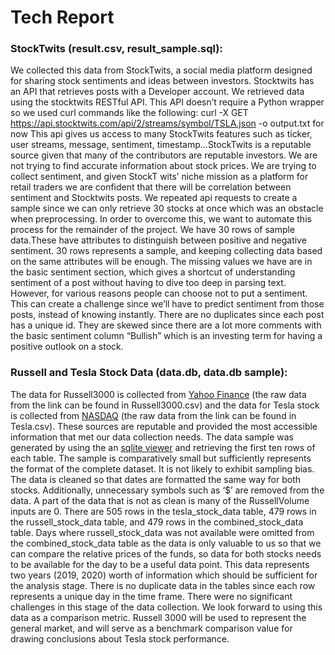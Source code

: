 # Tech Report

### StockTwits (result.csv, result_sample.sql):
We collected this data from StockTwits, a social media platform designed for sharing stock sentiments and ideas between investors. Stocktwits has an API that retrieves posts with a Developer account. We retrieved data using the stocktwits RESTful API. This API doesn’t require a Python wrapper so we used curl commands like the following: curl -X GET https://api.stocktwits.com/api/2/streams/symbol/TSLA.json -o output.txt for now This api gives us access to many StockTwits features such as ticker, user streams, message, sentiment, timestamp...StockTwits is a reputable source given that many of the contributors are reputable investors. We are not trying to find accurate information about stock prices. We are trying to collect sentiment, and given StockT	wits’ niche mission as a platform for retail traders we are confident that there will be correlation between sentiment and Stocktwits posts. We repeated api requests to create a sample since we can only retrieve 30 stocks at once which was an obstacle when preprocessing. In order to overcome this, we want to automate this process for the remainder of the project. We have 30 rows of sample data.These have attributes to distinguish between positive and negative sentiment. 30 rows represents a sample, and keeping collecting data based on the same attributes will be enough. The missing values we have are in the basic sentiment section, which gives a shortcut of understanding sentiment of a post without having to dive too deep in parsing text. However, for various reasons people can choose not to put a sentiment. This can create a challenge since we’ll have to predict sentiment from those posts, instead of knowing instantly. There are no duplicates since each post has a unique id. They are skewed since there are a lot more comments with the basic sentiment column “Bullish” which is an investing term for having a positive outlook on a stock.


### Russell and Tesla Stock Data (data.db, data.db sample):
The data for Russell3000 is collected from [Yahoo Finance](https://finance.yahoo.com/quote/%5ERUA/history/) (the raw data from the link can be found in Russell3000.csv) and the data for Tesla stock is collected from [NASDAQ](https://www.nasdaq.com/market-activity/stocks/tsla/historical) (the raw data from the link can be found in Tesla.csv). These sources are reputable and provided the most accessible information that met our data collection needs. 
The data sample was generated by using the an [sqlite viewer](http://sqliteviewer.flowsoft7.com) and retrieving the first ten rows of each table. The sample is comparatively small but sufficiently represents the format of the complete dataset. It is not likely to exhibit sampling bias.  
The data is cleaned so that dates are formatted the same way for both stocks. Additionally, unnecessary symbols such as ‘$’ are removed from the data. A part of the data that is not as clean is many of the RussellVolume inputs are 0. 
There are 505 rows in the tesla_stock_data table, 479 rows in the russell_stock_data table, and 479 rows in the combined_stock_data table. Days where russell_stock_data was not available were omitted from the combined_stock_data table as the data is only valuable to us so that we can compare the relative prices of the funds, so data for both stocks needs to be available for the day to be a useful data point. This data represents two years (2019, 2020) worth of information which should be sufficient for the analysis stage. There is no duplicate data in the tables since each row represents a unique day in the time frame. 
There were no significant challenges in this stage of the data collection. We look forward to using this data as a comparison metric. Russell 3000 will be used to represent the general market, and will serve as a benchmark comparison value for drawing conclusions about Tesla stock performance.
